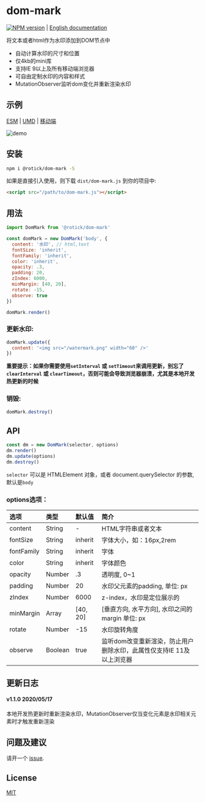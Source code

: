# dom-mark
[![NPM version][npm-image]][npm-url] | 
[English documentation](README.md)

[npm-image]: https://img.shields.io/npm/v/@rotick/dom-mark.svg?style=flat-square
[npm-url]: https://www.npmjs.com/package/@rotick/dom-mark

将文本或者html作为水印添加到DOM节点中

- 自动计算水印的尺寸和位置
- 仅4kb的mini库
- 支持IE 9以上及所有移动端浏览器
- 可自由定制水印的内容和样式
- MutationObserver监听dom变化并重新渲染水印

## 示例
[ESM](demo/esm.html) | [UMD](demo/umd.html) | [移动端](demo/mobile.html)

![demo](demo/demo.png)

## 安装
```bash
npm i @rotick/dom-mark -S
```
如果是直接引入使用，则下载 `dist/dom-mark.js` 到你的项目中:
```html
<script src="/path/to/dom-mark.js"></script>
```

## 用法
```javascript
import DomMark from '@rotick/dom-mark'

const domMark = new DomMark('body', {
  content: '水印', // html,text
  fontSize: 'inherit',
  fontFamily: 'inherit',
  color: 'inherit',
  opacity: .3,
  padding: 20,
  zIndex: 6000,
  minMargin: [40, 20],
  rotate: -15,
  observe: true
})

domMark.render()
```
### 更新水印:
```javascript
domMark.update({
  content: '<img src="/watermark.png" width="60" />'
})
```
**重要提示：如果你需要使用`setInterval` 或 `setTimeout`来调用更新，别忘了`clearInterval` 或 `clearTimeout`，否则可能会导致浏览器崩溃，尤其是本地开发热更新的时候**

### 销毁:
```javascript
domMark.destroy()
```

## API
```javascript
const dm = new DomMark(selector, options)
dm.render()
dm.update(options)
dm.destroy()
```

`selector` 可以是 HTMLElement 对象，或者 document.querySelector 的参数,默认是`body`

### options选项：
| 选项 | 类型 | 默认值 | 简介 |
|:------|:-------|:--------------------------|:----|
| content | String | - | HTML字符串或者文本 |
| fontSize | String | inherit | 字体大小，如：16px,2rem  |
| fontFamily | String | inherit | 字体 |
| color | String | inherit | 字体颜色 |
| opacity | Number | .3 | 透明度, 0~1 |
| padding | Number | 20 | 水印父元素的padding, 单位: px |
| zIndex | Number | 6000 | z-index，水印是定位展示的 |
| minMargin | Array | [40, 20] | [垂直方向, 水平方向], 水印之间的margin 单位: px |
| rotate | Number | -15 | 水印旋转角度 |
| observe | Boolean | true | 监听dom改变重新渲染，防止用户删除水印，此属性仅支持IE 11及以上浏览器  |

## 更新日志
#### v1.1.0 2020/05/17
本地开发热更新时重新渲染水印，MutationObserver仅当变化元素是水印相关元素时才触发重新渲染

## 问题及建议

请开一个 [issue](https://github.com/rotick/dom-mark/issues).

## License

[MIT](LICENSE)